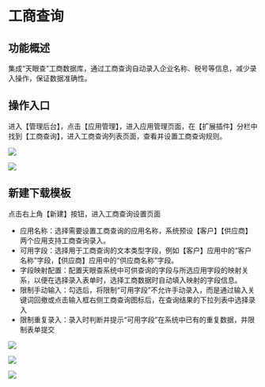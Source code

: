# 工商查询

## 功能概述
集成“天眼查”工商数据库，通过工商查询自动录入企业名称、税号等信息，减少录入操作，保证数据准确性。

## 操作入口
进入【管理后台】，点击【应用管理】，进入应用管理页面，在【扩展插件】分栏中找到【工商查询】，进入工商查询列表页面，查看并设置工商查询规则。

![](//swstatic.saleswork.cn/docs/usermanual/admin-guide-131.png)

![](//swstatic.saleswork.cn/docs/usermanual/admin-guide-132.png)

## 新建下载模板
点击右上角【新建】按钮，进入工商查询设置页面
- 应用名称：选择需要设置工商查询的应用名称，系统预设【客户】【供应商】两个应用支持工商查询录入。
- 可用字段：选择用于工商查询的文本类型字段，例如【客户】应用中的“客户名称”字段，【供应商】应用中的“供应商名称”字段。
- 字段映射配置：配置天眼查系统中可供查询的字段与所选应用字段的映射关系，以便在选择录入表单时，选择工商数据时自动填入映射的字段信息。
- 限制手动输入：勾选后，将限制“可用字段”不允许手动录入，而是通过输入关键词回撤或点击输入框右侧工商查询图标后，在查询结果的下拉列表中选择录入
- 限制重复录入：录入时判断并提示“可用字段”在系统中已有的重复数据，并限制表单提交

![](//swstatic.saleswork.cn/docs/usermanual/admin-guide-133.png)

![](//swstatic.saleswork.cn/docs/usermanual/admin-guide-134.png)

![](//swstatic.saleswork.cn/docs/usermanual/admin-guide-135.png)
